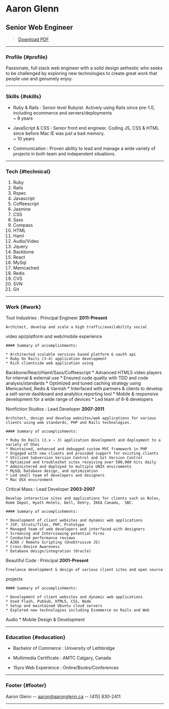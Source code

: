 # Aaron Glenn
## Senior Web Engineer

> [Download PDF](aaron-glenn.pdf)  

------

### Profile {#profile}

Passionate, full stack web engineer with a solid design aethestic who seeks to be challenged by exploring new technologies to create great work that people use and genuinely enjoy.

------

### Skills {#skills}

* Ruby & Rails
  : Senior level Rubyist. Actively using Rails since pre-1.0, including
ecommerce and servers/deployments  
  ~ 8 years

* JavaScript & CSS
  : Senior front end engineer. Coding JS, CSS & HTML since before Mac IE
was just a bad memory.  
  ~ 10 years

* Communication
  : Proven ability to lead and manage a wide variety of projects in both team and independent situations.

-------

### Tech {#technical}

1. Ruby
1. Rails
1. Rspec
1. Javascript
1. Coffeescript
1. Jasmine
1. CSS
1. Sass
1. Compass
1. HTML
1. Haml
1. Audio/Video
1. Jquery
1. Backbone
1. React
1. MySql
1. Memcached
1. Redis
1. CVS
1. SVN
1. Git

------

### Work {#work}

  Tout Industries
  : Principal Engineer
    __2011-Present__

    Architect, develop and scale a high traffic/availability social
video api/platform and web/mobile experience


    #### Summary of accomplishments:

    * Architected scalable services based platform & oauth api
    * Ruby On Rails (3-4) application development 
    * Rich clientside web application using
Backbone/React/Haml/Sass/Coffeescript
    * Advanced HTML5 video players for internal & external use
    * Ensured code quality with TDD and code analysis/standards
    * Optimized and tuned caching strategy using Memcached, Redis &
Varnish
    * Interfaced with partners & clients to develop a self-serve
dashboard and analytics reporting tool
    * Mobile & responsive development for a wide range of devices
    * Led team of 6-8 developers


  Nonfiction Studios
  : Lead Developer
    __2007-2011__ 

    Architect, design and develop websites/web applications for various clients using web standards, PHP and Rails technologies.

    #### Summary of accomplishments:

    * Ruby On Rails (2.x – 3) application development and deployment to a variety of OSes
    * Maintained, enhanced and debugged custom MVC framework in PHP
    * Engaged with new clients and provided support for existing clients
    * Utilized Subversion Version Control and Git Version Control
    * Optimized and troubleshot sites receiving over 500,000 hits daily
    * Administered and deployed to multiple UNIX enviroments
    * MySQL Database design, and optimization
    * Led small team of developers and designers
    * Mac OSX environment

  Critical Mass
  : Lead Developer
    __2003-2007__ 

    Develop interactive sites and applications for clients such as Rolex, Home Depot, Hyatt Hotels, Dell, DeVry, IKEA Canada,  SBC.

    #### Summary of accomplishments:

    * Development of client websites and dynamic web applications 
    * JSP, Struts/Tiles, PHP, Prototype
    * Managed team of web developers and interfaced with designers
    * Screening and Interviewing potential hires
    * Conducted performance reviews
    * AJAX / Remote Scripting (Unobtrusive JS)
    * Cross-Device Awareness
    * Database design/integration (Oracle) 

  Beautiful Code
  : Principal
    __2001-Present__ 

    Freelance development & design of various client sites and open source
projects 

    #### Summary of accomplishments:

    * Development of client websites and dynamic web applications 
    * Used Flash, PubSub, HTML5, CSS, Node
    * Setup and maintained Ubuntu cloud servers 
    * Explored new technologies including Ecommerce on Rails and Web
Audio
    * Mobile Design & Development


------

### Education {#education}

* Bachelor of Commerce
  : University of Lethbridge

* Multimedia Certificate
  : AMTC Calgary, Canada

* 15yrs Web Experience
  : Online/Books/Conferences

------

### Footer {#footer}

Aaron Glenn -- [aaron@aaronglenn.ca](aaron@aaronglenn.ca) -- (415) 830-2411

------
